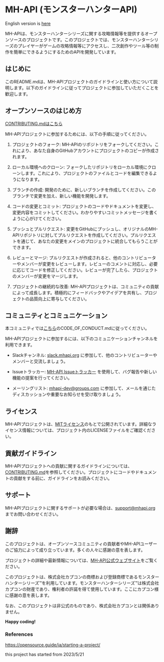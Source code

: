 # MH-API (モンスターハンターAPI)

English version is [here](./README_EN.md)

MH-APIは、モンスターハンターシリーズに関する攻略情報等を提供するオープンソースのプロジェクトです。このプロジェクトでは、モンスターハンターシリーズのプレイヤーがゲームの攻略情報等にアクセスし、二次創作やツール等の制作を簡単にできるようにするためのAPIを開発しています。

## はじめに

このREADME.mdは、MH-APIプロジェクトのガイドラインと使い方について説明します。以下のガイドラインに従ってプロジェクトに参加していただくことを歓迎します。

## オープンソースのはじめ方

[CONTRIBUTING.mdはこちら](./CONTRIBUTING.md)

MH-APIプロジェクトに参加するためには、以下の手順に従ってください。

1. プロジェクトのフォーク: MH-APIのリポジトリをフォークしてください。これにより、あなた自身のGitHubアカウントにプロジェクトのコピーが作成されます。

2. ローカル環境へのクローン: フォークしたリポジトリをローカル環境にクローンします。これにより、プロジェクトのファイルとコードを編集できるようになります。

3. ブランチの作成: 開発のために、新しいブランチを作成してください。このブランチで変更を加え、新しい機能を開発します。

4. コードの変更とコミット: プロジェクトのコードやドキュメントを変更し、変更内容をコミットしてください。わかりやすいコミットメッセージを書くように心がけてください。

5. プッシュとプルリクエスト: 変更をGitHubにプッシュし、オリジナルのMH-APIリポジトリに対してプルリクエストを作成してください。プルリクエストを通じて、あなたの変更をメインのプロジェクトに統合してもらうことができます。

6. レビューとマージ: プルリクエストが作成されると、他のコントリビューターやメンバーが変更をレビューします。レビューのコメントに対応し、必要に応じてコードを修正してください。レビューが完了したら、プロジェクトのメンバーが変更をマージします。

7. プロジェクトの継続的な改善: MH-APIプロジェクトは、コミュニティの貢献によって成長します。積極的にフィードバックやアイデアを共有し、プロジェクトの品質向上に寄与してください。

## コミュニティとコミュニケーション

本コミュニティでは[こちら](./CODE_OF_CONDUCT.md)のCODE_OF_CONDUCT.mdに従ってください。

MH-APIプロジェクトに参加するには、以下のコミュニケーションチャンネルを利用できます。

- Slackチャンネル: [slack.mhapi.org](https://slack.mhapi.org) に参加して、他のコントリビューターやメンバーと交流しましょう。

- Issueトラッカー: [MH-API Issueトラッカー](https://github.com/mhapi/issues) を使用して、バグ報告や新しい機能の提案を行ってください。

- メーリングリスト: [mhapi-dev@groups.com](mailto:mhapi-dev@groups.com) に参加して、メールを通じたディスカッションや重要なお知らせを受け取りましょう。

## ライセンス

MH-APIプロジェクトは、[MITライセンス](https://opensource.org/licenses/MIT)のもとで公開されています。詳細なライセンス情報については、プロジェクト内のLICENSEファイルをご確認ください。

## 貢献ガイドライン

MH-APIプロジェクトへの貢献に関するガイドラインについては、[CONTRIBUTING.md](https://github.com/mhapi/CONTRIBUTING.md)を参照してください。プロジェクトにコードやドキュメントの貢献をする前に、ガイドラインをお読みください。

## サポート

MH-APIプロジェクトに関するサポートが必要な場合は、[support@mhapi.org](mailto:support@mhapi.org)までお問い合わせください。

## 謝辞

このプロジェクトは、オープンソースコミュニティの貢献者やMH-APIユーザーのご協力によって成り立っています。多くの人々に感謝の意を表します。

プロジェクトの詳細や最新情報については、[MH-API公式ウェブサイト](https://mhapi.org)をご覧ください。

このプロジェクトは、株式会社カプコンの商標および登録商標であるモンスターハンターシリーズ™を利用しています。モンスターハンターシリーズ™は株式会社カプコンの財産であり、権利者の許諾を得て使用しています。ここにカプコン様に感謝の意を表します。

なお、このプロジェクトは非公式のものであり、株式会社カプコンとは関係ありません。

**Happy coding!**

### References

https://opensource.guide/ja/starting-a-project/

this project has started from 2023/5/21
